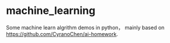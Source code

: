 # machine_learning
Some machine learn algrithm demos in python， mainly based on https://github.com/CyranoChen/ai-homework.
